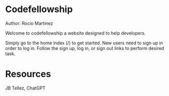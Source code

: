 # Codefellowship

Author: Rocio Martinez

Welcome to codefellowship a website designed to help developers.

Simply go to the home index (/) to get started. New users need to sign up in order to log in. Follow the sign up, log in, or sign out links to perform desired task.

# Resources

JB Tellez, ChatGPT